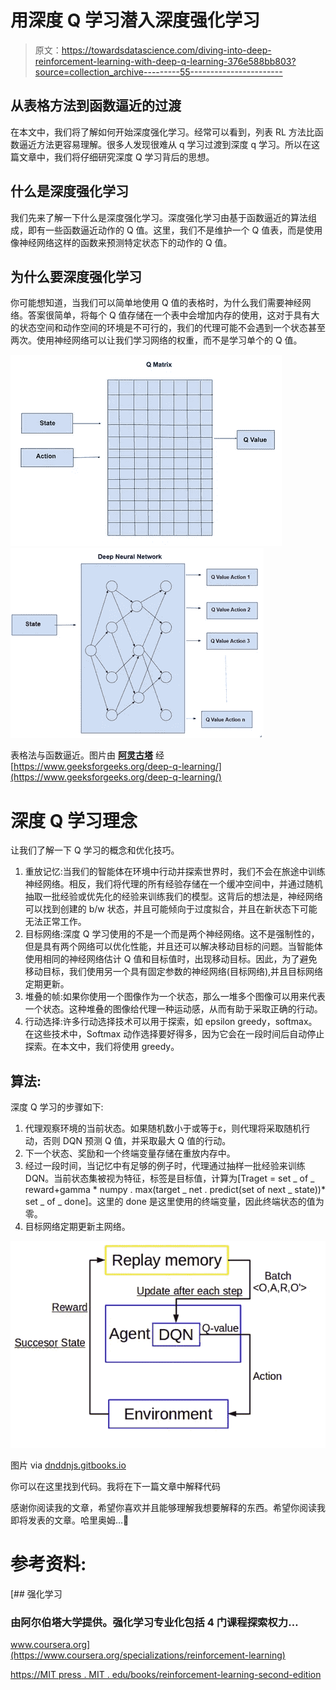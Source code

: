 # 用深度 Q 学习潜入深度强化学习

> 原文：<https://towardsdatascience.com/diving-into-deep-reinforcement-learning-with-deep-q-learning-376e588bb803?source=collection_archive---------55----------------------->

## 从表格方法到函数逼近的过渡

在本文中，我们将了解如何开始深度强化学习。经常可以看到，列表 RL 方法比函数逼近方法更容易理解。很多人发现很难从 q 学习过渡到深度 q 学习。所以在这篇文章中，我们将仔细研究深度 Q 学习背后的思想。

## 什么是深度强化学习

我们先来了解一下什么是深度强化学习。深度强化学习由基于函数逼近的算法组成，即有一些函数逼近动作的 Q 值。这里，我们不是维护一个 Q 值表，而是使用像神经网络这样的函数来预测特定状态下的动作的 Q 值。

## 为什么要深度强化学习

你可能想知道，当我们可以简单地使用 Q 值的表格时，为什么我们需要神经网络。答案很简单，将每个 Q 值存储在一个表中会增加内存的使用，这对于具有大的状态空间和动作空间的环境是不可行的，我们的代理可能不会遇到一个状态甚至两次。使用神经网络可以让我们学习网络的权重，而不是学习单个的 Q 值。

![](img/907dd27a3e067b88a0326a8a863b1428.png)![](img/9db897114f68aaa1878b187d0c860204.png)

表格法与函数逼近。图片由 [**阿灵古塔**](https://auth.geeksforgeeks.org/user/AlindGupta/articles) 经[https://www.geeksforgeeks.org/deep-q-learning/](https://www.geeksforgeeks.org/deep-q-learning/)

# 深度 Q 学习理念

让我们了解一下 Q 学习的概念和优化技巧。

1.  重放记忆:当我们的智能体在环境中行动并探索世界时，我们不会在旅途中训练神经网络。相反，我们将代理的所有经验存储在一个缓冲空间中，并通过随机抽取一批经验或优先化的经验来训练我们的模型。这背后的想法是，神经网络可以找到创建的 b/w 状态，并且可能倾向于过度拟合，并且在新状态下可能无法正常工作。
2.  目标网络:深度 Q 学习使用的不是一个而是两个神经网络。这不是强制性的，但是具有两个网络可以优化性能，并且还可以解决移动目标的问题。当智能体使用相同的神经网络估计 Q 值和目标值时，出现移动目标。因此，为了避免移动目标，我们使用另一个具有固定参数的神经网络(目标网络),并且目标网络定期更新。
3.  堆叠的帧:如果你使用一个图像作为一个状态，那么一堆多个图像可以用来代表一个状态。这种堆叠的图像给代理一种运动感，从而有助于采取正确的行动。
4.  行动选择:许多行动选择技术可以用于探索，如 epsilon greedy，softmax。在这些技术中，Softmax 动作选择要好得多，因为它会在一段时间后自动停止探索。在本文中，我们将使用 greedy。

## 算法:

深度 Q 学习的步骤如下:

1.  代理观察环境的当前状态。如果随机数小于或等于ε，则代理将采取随机行动，否则 DQN 预测 Q 值，并采取最大 Q 值的行动。
2.  下一个状态、奖励和一个终端变量存储在重放内存中。
3.  经过一段时间，当记忆中有足够的例子时，代理通过抽样一批经验来训练 DQN。当前状态集被视为特征，标签是目标值，计算为[Traget = set _ of _ reward+gamma * numpy . max(target _ net . predict(set of next _ state))* set _ of _ done]。这里的 done 是这里使用的终端变量，因此终端状态的值为零。
4.  目标网络定期更新主网络。

![](img/faddf4528f505c58f3cb6961f37010d2.png)

图片 via [dnddnjs.gitbooks.io](https://dnddnjs.gitbooks.io/rl/content/deep_q_networks.html)

你可以在这里找到代码。我将在下一篇文章中解释代码

感谢你阅读我的文章，希望你喜欢并且能够理解我想要解释的东西。希望你阅读我即将发表的文章。哈里奥姆…🙏

# 参考资料:

[](https://www.coursera.org/specializations/reinforcement-learning) [## 强化学习

### 由阿尔伯塔大学提供。强化学习专业化包括 4 门课程探索权力…

www.coursera.org](https://www.coursera.org/specializations/reinforcement-learning) 

[https://MIT press . MIT . edu/books/reinforcement-learning-second-edition](https://mitpress.mit.edu/books/reinforcement-learning-second-edition)